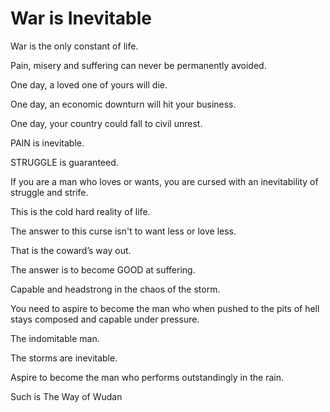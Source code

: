 # War is Inevitable

War is the only constant of life.

Pain, misery and suffering can never be permanently avoided.

One day, a loved one of yours will die.

One day, an economic downturn will hit your business.

One day, your country could fall to civil unrest.

PAIN is inevitable.

STRUGGLE is guaranteed.

If you are a man who loves or wants, you are cursed with an inevitability of struggle and strife.

This is the cold hard reality of life.

The answer to this curse isn't to want less or love less.

That is the coward’s way out.

The answer is to become GOOD at suffering.

Capable and headstrong in the chaos of the storm.

You need to aspire to become the man who when pushed to the pits of hell stays composed and capable under pressure.

The indomitable man.

The storms are inevitable.

Aspire to become the man who performs outstandingly in the rain.

Such is The Way of Wudan
